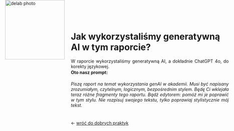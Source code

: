 <div style="position: absolute; top: 0; left: 1.3em; width: 190px; height: 190px; overflow: hidden;">
    <img src="/genai_site/assets/logo2.png" alt="delab photo" style="width: 100%; height: 100%; object-fit: contain; display: block;">
</div>

<h1 style="margin-top: 50px;"> Jak wykorzystaliśmy generatywną AI w tym raporcie?</h1>

<div style="text-align: justify; margin-bottom: 2px;">
W raporcie wykorzystaliśmy generatywną AI, a dokładnie ChatGPT 4o, do korekty językowej. 
</div>
<div style="text-align: justify; margin-bottom: 20px;">
<b>Oto nasz prompt: </b>
</div>
<div style="text-align: justify; margin-bottom: 40px;"> <i>
Piszę raport na temat wykorzystania genAI w akademii. Musi być napisany zrozumiałym, czytelnym, logicznym, bezpośrednim stylem. Będę Ci wklejała teraz różne fragmenty tego raportu. Bądź edytorem: pomóż mi je poprawić w tym stylu. Nie rozpisuj swojego tekstu, tylko poprawiaj stylistycznie mój tekst. </i>
</div>

← [wróć do dobrych praktyk](cel.md)
